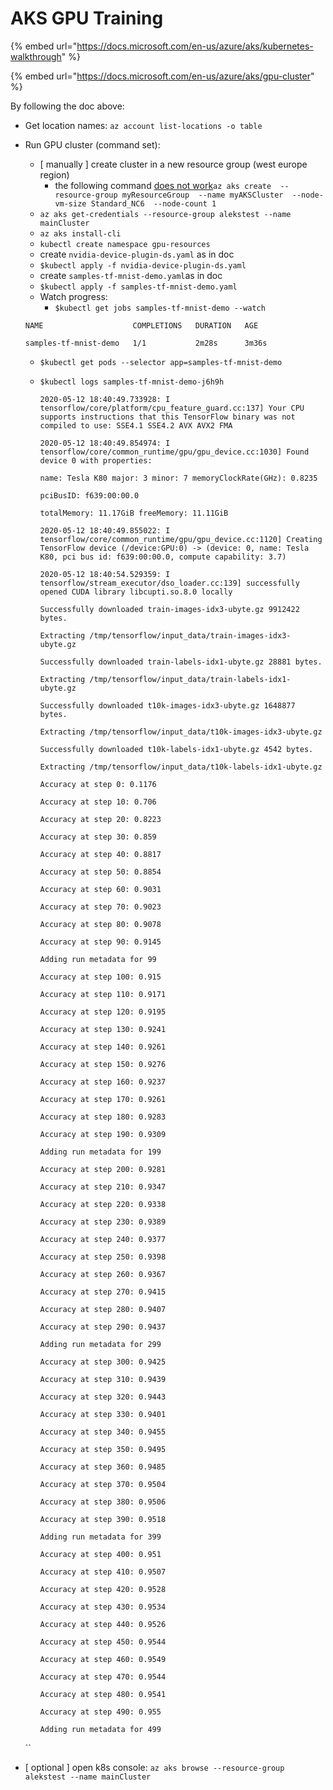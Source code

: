 # AKS GPU Training

{% embed url="https://docs.microsoft.com/en-us/azure/aks/kubernetes-walkthrough" %}

{% embed url="https://docs.microsoft.com/en-us/azure/aks/gpu-cluster" %}

By following the doc above:

* Get location names: `az account list-locations -o table`
* Run GPU cluster \(command set\):

  * \[ manually \] create cluster in a new resource group \(west europe region\)
    * the following command [does not work](https://github.com/Azure/azure-cli/issues/5190)`az aks create  --resource-group myResourceGroup  --name myAKSCluster  --node-vm-size Standard_NC6  --node-count 1`
  * `az aks get-credentials --resource-group alekstest --name mainCluster`
  * `az aks install-cli`
  * `kubectl create namespace gpu-resources`
  * create `nvidia-device-plugin-ds.yaml` as in doc
  * `$kubectl apply -f nvidia-device-plugin-ds.yaml`
  * create `samples-tf-mnist-demo.yaml`as in doc 
  * `$kubectl apply -f samples-tf-mnist-demo.yaml` 
  * Watch progress:
    * `$kubectl get jobs samples-tf-mnist-demo --watch`

  `NAME                    COMPLETIONS   DURATION   AGE`

  `samples-tf-mnist-demo   1/1           2m28s      3m36s`

  * `$kubectl get pods --selector app=samples-tf-mnist-demo`
  * `$kubectl logs samples-tf-mnist-demo-j6h9h`

    `2020-05-12 18:40:49.733928: I tensorflow/core/platform/cpu_feature_guard.cc:137] Your CPU supports instructions that this TensorFlow binary was not compiled to use: SSE4.1 SSE4.2 AVX AVX2 FMA`

    `2020-05-12 18:40:49.854974: I tensorflow/core/common_runtime/gpu/gpu_device.cc:1030] Found device 0 with properties:` 

    `name: Tesla K80 major: 3 minor: 7 memoryClockRate(GHz): 0.8235`

    `pciBusID: f639:00:00.0`

    `totalMemory: 11.17GiB freeMemory: 11.11GiB`

    `2020-05-12 18:40:49.855022: I tensorflow/core/common_runtime/gpu/gpu_device.cc:1120] Creating TensorFlow device (/device:GPU:0) -> (device: 0, name: Tesla K80, pci bus id: f639:00:00.0, compute capability: 3.7)`

    `2020-05-12 18:40:54.529359: I tensorflow/stream_executor/dso_loader.cc:139] successfully opened CUDA library libcupti.so.8.0 locally`

    `Successfully downloaded train-images-idx3-ubyte.gz 9912422 bytes.`

    `Extracting /tmp/tensorflow/input_data/train-images-idx3-ubyte.gz`

    `Successfully downloaded train-labels-idx1-ubyte.gz 28881 bytes.`

    `Extracting /tmp/tensorflow/input_data/train-labels-idx1-ubyte.gz`

    `Successfully downloaded t10k-images-idx3-ubyte.gz 1648877 bytes.`

    `Extracting /tmp/tensorflow/input_data/t10k-images-idx3-ubyte.gz`

    `Successfully downloaded t10k-labels-idx1-ubyte.gz 4542 bytes.`

    `Extracting /tmp/tensorflow/input_data/t10k-labels-idx1-ubyte.gz`

    `Accuracy at step 0: 0.1176`

    `Accuracy at step 10: 0.706`

    `Accuracy at step 20: 0.8223`

    `Accuracy at step 30: 0.859`

    `Accuracy at step 40: 0.8817`

    `Accuracy at step 50: 0.8854`

    `Accuracy at step 60: 0.9031`

    `Accuracy at step 70: 0.9023`

    `Accuracy at step 80: 0.9078`

    `Accuracy at step 90: 0.9145`

    `Adding run metadata for 99`

    `Accuracy at step 100: 0.915`

    `Accuracy at step 110: 0.9171`

    `Accuracy at step 120: 0.9195`

    `Accuracy at step 130: 0.9241`

    `Accuracy at step 140: 0.9261`

    `Accuracy at step 150: 0.9276`

    `Accuracy at step 160: 0.9237`

    `Accuracy at step 170: 0.9261`

    `Accuracy at step 180: 0.9283`

    `Accuracy at step 190: 0.9309`

    `Adding run metadata for 199`

    `Accuracy at step 200: 0.9281`

    `Accuracy at step 210: 0.9347`

    `Accuracy at step 220: 0.9338`

    `Accuracy at step 230: 0.9389`

    `Accuracy at step 240: 0.9377`

    `Accuracy at step 250: 0.9398`

    `Accuracy at step 260: 0.9367`

    `Accuracy at step 270: 0.9415`

    `Accuracy at step 280: 0.9407`

    `Accuracy at step 290: 0.9437`

    `Adding run metadata for 299`

    `Accuracy at step 300: 0.9425`

    `Accuracy at step 310: 0.9439`

    `Accuracy at step 320: 0.9443`

    `Accuracy at step 330: 0.9401`

    `Accuracy at step 340: 0.9455`

    `Accuracy at step 350: 0.9495`

    `Accuracy at step 360: 0.9485`

    `Accuracy at step 370: 0.9504`

    `Accuracy at step 380: 0.9506`

    `Accuracy at step 390: 0.9518`

    `Adding run metadata for 399`

    `Accuracy at step 400: 0.951`

    `Accuracy at step 410: 0.9507`

    `Accuracy at step 420: 0.9528`

    `Accuracy at step 430: 0.9534`

    `Accuracy at step 440: 0.9526`

    `Accuracy at step 450: 0.9544`

    `Accuracy at step 460: 0.9549`

    `Accuracy at step 470: 0.9544`

    `Accuracy at step 480: 0.9541`

    `Accuracy at step 490: 0.955`

    `Adding run metadata for 499`

  \`\`

* \[ optional \] open k8s console:  `az aks browse --resource-group alekstest --name mainCluster`



